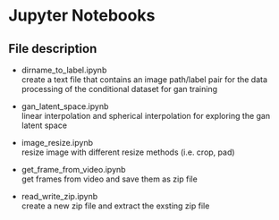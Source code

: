 # Jupyter Notebooks

## File description

- dirname_to_label.ipynb  
create a text file that contains an image path/label pair for the data processing of the conditional dataset for gan training

- gan_latent_space.ipynb  
linear interpolation and spherical interpolation for exploring the gan latent space

- image_resize.ipynb  
resize image with different resize methods (i.e. crop, pad)

- get_frame_from_video.ipynb  
get frames from video and save them as zip file

- read_write_zip.ipynb  
create a new zip file and extract the exsting zip file
